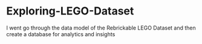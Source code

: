 # Exploring-LEGO-Dataset
I went go through the data model of the Rebrickable LEGO Dataset and then create a database for analytics and insights
